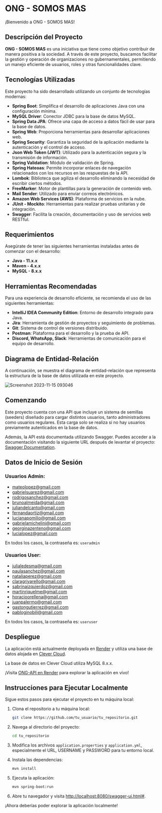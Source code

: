 # ONG - SOMOS MAS

¡Bienvenido a ONG - SOMOS MAS!

## Descripción del Proyecto

**ONG - SOMOS MAS** es una iniciativa que tiene como objetivo contribuir de manera positiva a la sociedad. A través de este proyecto, buscamos facilitar la gestión y operación de organizaciones no gubernamentales, permitiendo un manejo eficiente de usuarios, roles y otras funcionalidades clave.

## Tecnologías Utilizadas

Este proyecto ha sido desarrollado utilizando un conjunto de tecnologías modernas:

- **Spring Boot**: Simplifica el desarrollo de aplicaciones Java con una configuración mínima.
- **MySQL Driver**: Conector JDBC para la base de datos MySQL.
- **Spring Data JPA**: Ofrece una capa de acceso a datos fácil de usar para la base de datos.
- **Spring Web**: Proporciona herramientas para desarrollar aplicaciones web.
- **Spring Security**: Garantiza la seguridad de la aplicación mediante la autenticación y el control de acceso.
- **Json Web Token (JWT)**: Utilizado para la autenticación segura y la transmisión de información.
- **Spring Validation**: Módulo de validación de Spring.
- **Spring Hateoas**: Permite incorporar enlaces de navegación relacionados con los recursos en las respuestas de la API.
- **Lombok**: Biblioteca que agiliza el desarrollo eliminando la necesidad de escribir ciertos métodos.
- **FreeMarker**: Motor de plantillas para la generación de contenido web.
- **Mail Sender**: Utilizado para enviar correos electrónicos.
- **Amazon Web Services (AWS)**: Plataforma de servicios en la nube.
- **JUnit - Mockito**: Herramientas para realizar pruebas unitarias y de integración.
- **Swagger**: Facilita la creación, documentación y uso de servicios web RESTful.

## Requerimientos

Asegúrate de tener las siguientes herramientas instaladas antes de comenzar con el desarrollo:

- **Java - 11.x.x**
- **Maven - 4.x.x**
- **MySQL - 8.x.x**

## Herramientas Recomendadas

Para una experiencia de desarrollo eficiente, se recomienda el uso de las siguientes herramientas:

- **IntelliJ IDEA Community Edition**: Entorno de desarrollo integrado para Java.
- **Jira**: Herramienta de gestión de proyectos y seguimiento de problemas.
- **Git**: Sistema de control de versiones distribuido.
- **Postman**: Plataforma para el desarrollo y la prueba de API.
- **Discord, WhatsApp, Slack**: Herramientas de comunicación para el equipo de desarrollo.

## Diagrama de Entidad-Relación

A continuación, se muestra el diagrama de entidad-relación que representa la estructura de la base de datos utilizada en este proyecto.

![Screenshot 2023-11-15 093046](https://github.com/luifa04/AlkemyProject/assets/88746660/36f59502-31fb-4082-84d0-4685fea19a77)


## Comenzando

Este proyecto cuenta con una API que incluye un sistema de semillas (seeders) diseñado para cargar distintos usuarios, tanto administradores como usuarios regulares. Esta carga solo se realiza si no hay usuarios previamente autenticados en la base de datos.

Además, la API está documentada utilizando Swagger. Puedes acceder a la documentación visitando la siguiente URL después de levantar el proyecto: [Swagger Documentation](http://localhost:8080/swagger-ui.html).

## Datos de Inicio de Sesión

### Usuarios Admin:
- mateolopez@gmail.com
- gabrielsuarez@gmail.com
- rodrigosanchez@gmail.com
- brunoalmeida@gmail.com
- juliandelcanto@gmail.com
- fernandaortiz@gmail.com
- lucianapomilio@gmail.com
- gabrielamichelini@gmail.com
- georginazenteno@gmail.com
- lucialopez@gmail.com

En todos los casos, la contraseña es: `useradmin`

### Usuarios User:
- julialedesma@gmail.com
- paulasanchez@gmail.com
- nataliaperez@gmail.com
- claragrivarello@gmail.com
- sabrinaizquierdoz@gmail.com
- martinriquelme@gmail.com
- horacioorellena@gmail.com
- juanpalermo@gmail.com
- gastongutierrez@gmail.com
- pabloginobili@gmail.com

En todos los casos, la contraseña es: `useruser`

## Despliegue

La aplicación está actualmente deployada en [Render](https://render.com/) y utiliza una base de datos alojada en [Clever Cloud](https://www.clever-cloud.com/).

La base de datos en Clever Cloud utiliza MySQL 8.x.x.

¡Visita [ONG-API en Render](https://ong-api-mscx.onrender.com/swagger-ui.html#) para explorar la aplicación en vivo!

## Instrucciones para Ejecutar Localmente

Sigue estos pasos para ejecutar el proyecto en tu máquina local:

1. Clona el repositorio a tu máquina local:

    ```bash
    git clone https://github.com/tu_usuario/tu_repositorio.git
    ```

2. Navega al directorio del proyecto:

    ```bash
    cd tu_repositorio
    ```

3. Modifica los archivos `application.properties` y `application.yml`, especialmente el URL, USERNAME y PASSWORD para tu entorno local.

4. Instala las dependencias:

    ```bash
    mvn install
    ```

5. Ejecuta la aplicación:

    ```bash
    mvn spring-boot:run
    ```

6. Abre tu navegador y visita [http://localhost:8080/swagger-ui.html#](http://localhost:8080/swagger-ui.html#).

¡Ahora deberías poder explorar la aplicación localmente!

